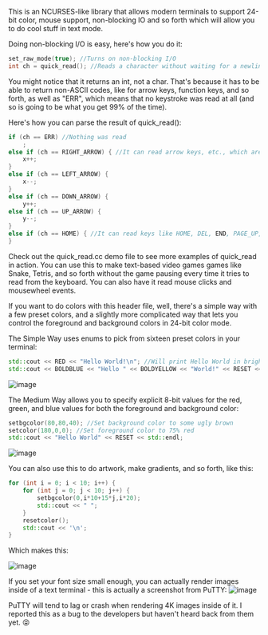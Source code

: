 This is an NCURSES-like library that allows modern terminals to support 24-bit color, mouse support, non-blocking IO and so forth which will allow you to do cool stuff in text mode.

Doing non-blocking I/O is easy, here's how you do it:
```C++
set_raw_mode(true); //Turns on non-blocking I/O
int ch = quick_read(); //Reads a character without waiting for a newline to be hit
```

You might notice that it returns an int, not a char. That's because it has to be able to return non-ASCII codes, like for arrow keys, function keys, and so forth, as well as "ERR", which means that no keystroke was read at all (and so is going to be what you get 99% of the time).

Here's how you can parse the result of quick_read():
```C++
if (ch == ERR) //Nothing was read
    ;
else if (ch == RIGHT_ARROW) { //It can read arrow keys, etc., which are impossible to get with cin
    x++;
}
else if (ch == LEFT_ARROW) {
    x--;
}
else if (ch == DOWN_ARROW) {
    y++;
else if (ch == UP_ARROW) {
    y--;
}
else if (ch == HOME) { //It can read keys like HOME, DEL, END, PAGE_UP, PAGE_DOWN...
}
```

Check out the quick_read.cc demo file to see more examples of quick_read in action. You can use this to make text-based video games games like Snake, Tetris, and so forth without the game pausing every time it tries to read from the keyboard. You can also have it read mouse clicks and mousewheel events. 

If you want to do colors with this header file, well, there's a simple way with a few preset colors, and a slightly more complicated way that lets you control the foreground and background colors in 24-bit color mode.

The Simple Way uses enums to pick from sixteen preset colors in your terminal:
```C++
std::cout << RED << "Hello World!\n"; //Will print Hello World in bright red (and all future text will be in bright red)
std::cout << BOLDBLUE << "Hello " << BOLDYELLOW << "World!" << RESET << std::endl; //Will print Hello in a bold blue color, World in a bold yellow, and then reset the text colors back to normal for future text
```

![image](https://user-images.githubusercontent.com/8254997/123490297-9e3e7180-d5c8-11eb-863e-3fa37bbf4660.png)

The Medium Way allows you to specify explicit 8-bit values for the red, green, and blue values for both the foreground and background color:
```C++
setbgcolor(80,80,40); //Set background color to some ugly brown
setcolor(180,0,0); //Set foreground color to 75% red
std::cout << "Hello World" << RESET << std::endl;
```

![image](https://user-images.githubusercontent.com/8254997/123490322-aac2ca00-d5c8-11eb-97a7-442be809c03f.png)

You can also use this to do artwork, make gradients, and so forth, like this:
```C++
for (int i = 0; i < 10; i++) {
    for (int j = 0; j < 10; j++) {
        setbgcolor(0,i*10+15*j,i*20);
        std::cout << " ";
    }
    resetcolor();
    std::cout << '\n';
}
```

Which makes this:

![image](https://user-images.githubusercontent.com/8254997/123490484-f8d7cd80-d5c8-11eb-9ffd-47e4fceed238.png)


If you set your font size small enough, you can actually render images inside of a text terminal - this is actually a screenshot from PuTTY:
![image](https://user-images.githubusercontent.com/8254997/123489896-d42f2600-d5c7-11eb-8a81-c0989abe0224.png)

PuTTY will tend to lag or crash when rendering 4K images inside of it. I reported this as a bug to the developers but haven't heard back from them yet. 😝

